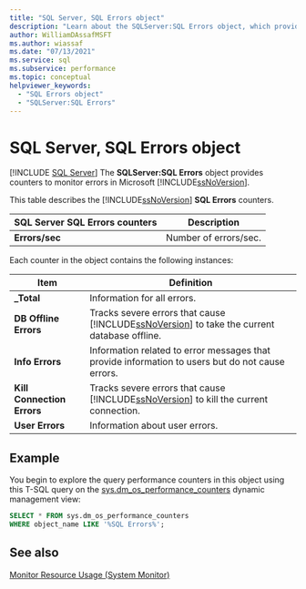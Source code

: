 ```yaml
---
title: "SQL Server, SQL Errors object"
description: "Learn about the SQLServer:SQL Errors object, which provides counters to monitor SQL Errors in SQL Server."
author: WilliamDAssafMSFT
ms.author: wiassaf
ms.date: "07/13/2021"
ms.service: sql
ms.subservice: performance
ms.topic: conceptual
helpviewer_keywords:
  - "SQL Errors object"
  - "SQLServer:SQL Errors"
---
```

# SQL Server, SQL Errors object
 [!INCLUDE [SQL Server](../../includes/applies-to-version/sqlserver.md)]
  The **SQLServer:SQL Errors** object provides counters to monitor errors in Microsoft [!INCLUDE[ssNoVersion](../../includes/ssnoversion-md.md)].  
  
 This table describes the [!INCLUDE[ssNoVersion](../../includes/ssnoversion-md.md)] **SQL Errors** counters.  
  
|SQL Server SQL Errors counters|Description|  
|------------------------------------|-----------------|  
|**Errors/sec**|Number of errors/sec.|  
  
 Each counter in the object contains the following instances:  
  
|Item|Definition|  
|----------|----------------|  
|**_Total**|Information for all errors.|  
|**DB Offline Errors**|Tracks severe errors that cause [!INCLUDE[ssNoVersion](../../includes/ssnoversion-md.md)] to take the current database offline.|  
|**Info Errors**|Information related to error messages that provide information to users but do not cause errors.|  
|**Kill Connection Errors**|Tracks severe errors that cause [!INCLUDE[ssNoVersion](../../includes/ssnoversion-md.md)] to kill the current connection.|  
|**User Errors**|Information about user errors.|  
  
  
## Example

You begin to explore the query performance counters in this object using this T-SQL query on the [sys.dm_os_performance_counters](../system-dynamic-management-views/sys-dm-os-performance-counters-transact-sql.md) dynamic management view:

```sql
SELECT * FROM sys.dm_os_performance_counters
WHERE object_name LIKE '%SQL Errors%';
```  

## See also  
 [Monitor Resource Usage &#40;System Monitor&#41;](../../relational-databases/performance-monitor/monitor-resource-usage-system-monitor.md)  
  
  
